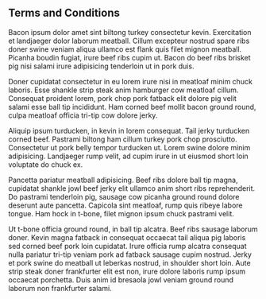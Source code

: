 ## Terms and Conditions

Bacon ipsum dolor amet sint biltong turkey consectetur kevin. Exercitation et landjaeger dolor laborum meatball. Cillum excepteur nostrud spare ribs doner swine veniam aliqua ullamco est flank quis filet mignon meatball. Picanha boudin fugiat, irure beef ribs cupim ut. Bacon do beef ribs brisket pig nisi salami irure adipisicing tenderloin ut in pork duis.

Doner cupidatat consectetur in eu lorem irure nisi in meatloaf minim chuck laboris. Esse shankle strip steak anim hamburger cow meatloaf cillum. Consequat proident lorem, pork chop pork fatback elit dolore pig velit salami esse ball tip incididunt. Ham corned beef mollit bacon ground round, culpa meatloaf officia tri-tip cow dolore jerky.

Aliquip ipsum turducken, in kevin in lorem consequat. Tail jerky turducken corned beef. Pastrami biltong ham cillum turkey pork chop prosciutto. Consectetur ut pork belly tempor turducken ut. Lorem swine dolore minim adipisicing. Landjaeger rump velit, ad cupim irure in ut eiusmod short loin voluptate do chuck ex.

Pancetta pariatur meatball adipisicing. Beef ribs dolore ball tip magna, cupidatat shankle jowl beef jerky elit ullamco anim short ribs reprehenderit. Do pastrami tenderloin pig, sausage cow picanha ground round dolore deserunt aute pancetta. Capicola sint meatloaf, rump quis ribeye labore tongue. Ham hock in t-bone, filet mignon ipsum chuck pastrami velit.

Ut t-bone officia ground round, in ball tip alcatra. Beef ribs sausage laborum doner. Kevin magna fatback in consequat occaecat tail aliqua pig laboris sed corned beef pork loin cupidatat. Irure officia rump alcatra consequat nulla pariatur tri-tip veniam pork ad fatback sausage cupim nostrud. Jerky et pork swine do meatball ut leberkas nostrud, in shoulder short loin. Aute strip steak doner frankfurter elit est non, irure dolore laboris rump ipsum occaecat porchetta. Duis anim id bresaola jowl veniam ground round laborum non frankfurter salami.
